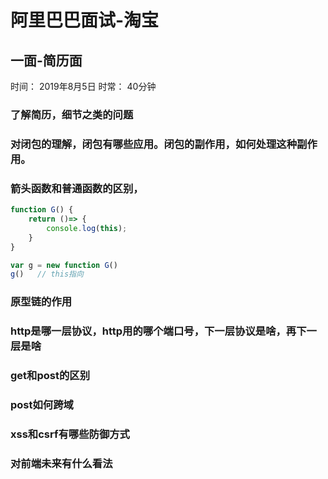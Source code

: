 
# 阿里巴巴面试-淘宝

## 一面-简历面
时间： 2019年8月5日
时常： 40分钟

### 了解简历，细节之类的问题

### 对闭包的理解，闭包有哪些应用。闭包的副作用，如何处理这种副作用。

### 箭头函数和普通函数的区别，
```javascript
function G() {
    return ()=> {
        console.log(this);
    }
}

var g = new function G()
g()   // this指向
```

### 原型链的作用

### http是哪一层协议，http用的哪个端口号，下一层协议是啥，再下一层是啥

### get和post的区别

### post如何跨域

### xss和csrf有哪些防御方式

### 对前端未来有什么看法